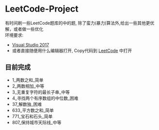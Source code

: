 # LeetCode-Project
有时间刷一些LeetCode题库的中的题, 除了蛮力(暴力)算法外,给出一些其他更优解，或者做一些优化  
环境要求: 
* [Visual Studio 2017](https://visualstudio.microsoft.com/)  
* 或者直接随便用什么编辑器打开, Copy代码到 [LeetCode](https://leetcode-cn.com/problemset/all/) 中打开  


## 目前完成  
* 1_两数之和_简单
* 2_两数相加_中等
* 3_无重复字符的最长子串_中等
* 4_寻找两个有序数组的中位数_困难
* 37_解数独_困难
* 633_平方数之和_简单
* 771_宝石和石头_简单
* 807_保持城市天际线_中等
